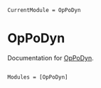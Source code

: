 ```@meta
CurrentModule = OpPoDyn
```

# OpPoDyn

Documentation for [OpPoDyn](https://github.com/JuliaEnergy/OpPoDyn.jl).

```@index
```

```@autodocs
Modules = [OpPoDyn]
```
